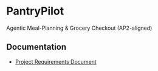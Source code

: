 # PantryPilot

Agentic Meal-Planning & Grocery Checkout (AP2-aligned)

## Documentation

* [Project Requirements Document](docs/PRD.md)
